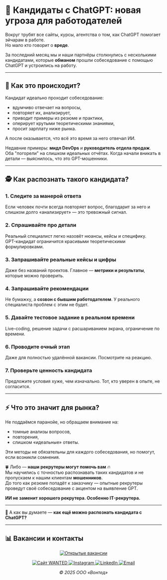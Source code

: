 # 🤖 Кандидаты с ChatGPT: новая угроза для работодателей

Вокруг трубят все сайты, курсы, агентства о том, как ChatGPT помогает эйчарам в работе.  
Но мало кто говорит о **вреде**.  

За последний месяц мы и наши партнёры столкнулись с несколькими кандидатами, которые **обманом** прошли собеседование с помощью ChatGPT и устроились на работу.

---

## 📌 Как это происходит?

Кандидат идеально проходит собеседование:  
- вдумчиво отвечает на вопросы,  
- повторяет их, анализирует,  
- приводит примеры из резюме и практики,  
- оперирует крутыми теоретическими знаниями,  
- просит зарплату ниже рынка.  

А после оказывается, что всё это время за него отвечал ИИ.

Недавние примеры: **мидл DevOps** и **руководитель отдела продаж**.  
Оба "погорели" на слишком идеальных отчётах. Когда начали вникать в детали — выяснилось, что это GPT-мошенники.

---

## 🕵️ Как распознать такого кандидата?

### 1. Следите за манерой ответа
Если человек почти всегда повторяет вопрос, благодарит за него и слишком долго «анализирует» — это тревожный сигнал.

### 2. Спрашивайте про детали
Реальный специалист легко назовёт нюансы, кейсы и специфику.  
GPT-кандидат ограничится красивыми теоретическими формулировками.

### 3. Запрашивайте реальные кейсы и цифры
Даже без названий проектов. Главное — **метрики и результаты**, которые можно проверить.

### 4. Запрашивайте рекомендации
Не бумажку, а **созвон с бывшим работодателем**. У реального специалиста проблем с этим не будет.

### 5. Давайте тестовое задание в реальном времени
Live-coding, решение задачи с расшариванием экрана, ограничение по времени.

### 6. Проводите очный этап
Даже для полностью удалённой вакансии. Посмотрите на реакцию.

### 7. Проверьте ценность кандидата
Предложите условия хуже, чем изначально. Тот, кто уверен в опыте, не согласится.

---

## ⚡ Что это значит для рынка?

Не поддаёмся паранойе, но обращаем внимание на:  
- томные анализы вопросов,  
- повторения,  
- слишком «идеальные» ответы.  

Эти методы не обязательны для каждого собеседования, но помогут, если возникли сомнения.  

🍀 Либо — **наши рекрутеры могут помочь вам** 🔥  
Мы научились с точностью распознавать таких кандидатов и не пропускаем к нашим клиентам **мошенников**.  
До того как резюме попадёт к заказчику — опытные рекрутеры проведут своё собеседование с акцентом на выявление GPT.  

**ИИ не заменит хорошего рекрутера. Особенно IT-рекрутера.**

---

💬 А как вы думаете — **как ещё можно распознать кандидата с ChatGPT?**

---

## 📊 Вакансии и контакты

<p align="center">
  <a href="https://github.com/Wanted-ooo?tab=repositories&q=job&sort=updated">
    <img
      src="https://img.shields.io/badge/💼%20Открытые%20вакансии-;жопа-00D0BF?style=for-the-badge&logo=github&logoColor=white"
      alt="Открытые вакансии"
    />
  </a>
</p>

<p align="center">
  <a href="https://wanted.ooo">
    <img
      src="https://img.shields.io/badge/🌐%20Сайт-wanted.ooo-00D0BF?style=for-the-badge&logo=google-chrome&logoColor=white"
      alt="Сайт WANTED"
    />
  </a>
  <a href="https://instagram.com/wanted.ooo">
    <img
      src="https://img.shields.io/badge/📸%20Instagram-@wanted.ooo-00D0BF?style=for-the-badge&logo=instagram&logoColor=white"
      alt="Instagram"
    />
  </a>
  <a href="https://www.linkedin.com/company/wanted-recruiting/posts/?feedView=all">
    <img
      src="https://img.shields.io/badge/🔗%20LinkedIn-WANTED-00D0BF?style=for-the-badge&logo=linkedin&logoColor=white"
      alt="LinkedIn"
    />
  </a>
  <a href="mailto:hr@wanted.ooo">
    <img
      src="https://img.shields.io/badge/📩%20Email-hr@wanted.ooo-00D0BF?style=for-the-badge&logo=gmail&logoColor=white"
      alt="Email"
    />
  </a>
</p>

<p align="center">
  <em>© 2025 ООО «Вонтед»</em>
</p>
